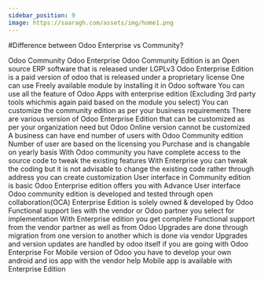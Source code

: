 ```yaml
---
sidebar_position: 9
image: https://saaragh.com/assets/img/home1.png
---
```


#Difference between Odoo Enterprise vs Community?

Odoo Community	Odoo Enterprise
Odoo Community Edition is an Open source ERP software that is released under LGPLv3	Odoo Enterprise Edition is a paid version of odoo that is released under a proprietary license
One can use Freely available module by installing it in Odoo software	You can use all the feature of Odoo Apps with enterprise edition (Excluding 3rd party tools whichmis again paid based on the module you select)
You can customize the community edition as per your business requirements	There are various version of Odoo Enterprise Edition that can be customized as per your organization need but Odoo Online version cannot be customized
A business can have end number of users with Odoo Community edition	Number of user are based on the licensing you Purchase and is changable on yearly basis
With Odoo community you have complete access to the source code to tweak the existing features	With Enterprise you can tweak the coding but it is not advisable to change the existing code rather through address you can create customization
User interface in Community edition is basic	Odoo Enterprise edition offers you with Advance User interface
Odoo community edition is developed and tested through open collaboration(OCA)	Enterprise Edition is solely owned & developed by Odoo
Functional support lies with the vendor or Odoo partner you select for implementation	With Enterprise edition you get complete Functional support from the vendor partner as well as from Odoo
Upgrades are done through migration from one version to another which is done via vendor	Upgrades and version updates are handled by odoo itself if you are going with Odoo Enterprise
For Mobile version of Odoo you have to develop your own android and ios app with the vendor help	Mobile app is available with Enterprise Edition
